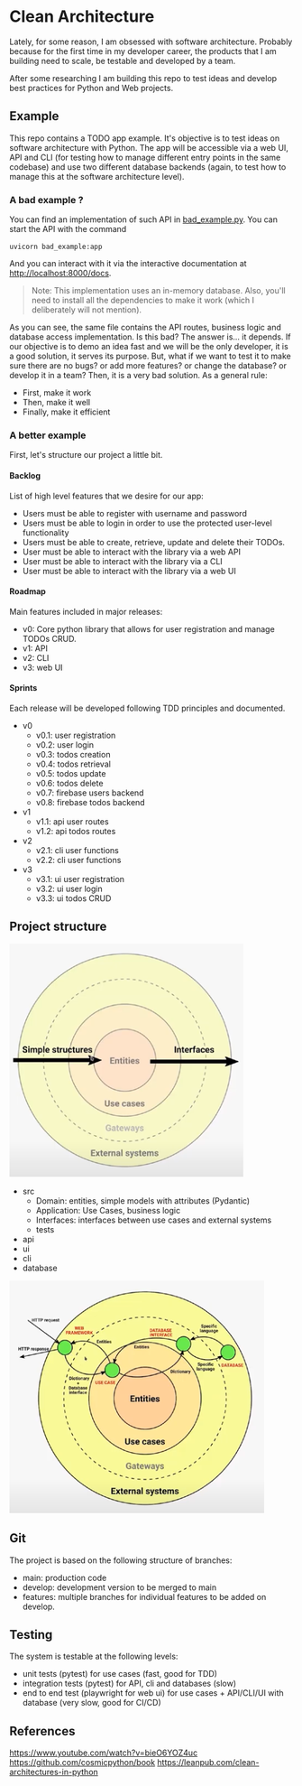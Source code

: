 # Clean Architecture

Lately, for some reason, I am obsessed with software architecture. Probably because for the first time in my developer career, the products that I am building need to scale, be testable and developed by a team.

After some researching I am building this repo to test ideas and develop best practices for Python and Web projects.

## Example

This repo contains a TODO app example. It's objective is to test ideas on software architecture with Python. The app will be accessible via a web UI, API and CLI (for testing how to manage different entry points in the same codebase) and use two different database backends (again, to test how to manage this at the software architecture level).

### A bad example ?

You can find an implementation of such API in [bad_example.py](bad_example.py). You can start the API with the command

```
uvicorn bad_example:app
```

And you can interact with it via the interactive documentation at [http://localhost:8000/docs](http://localhost:8000/docs).

> Note: This implementation uses an in-memory database. Also, you'll need to install all the dependencies to make it work (which I deliberately will not mention).

As you can see, the same file contains the API routes, business logic and database access implementation. Is this bad? The answer is... it depends. If our objective is to demo an idea fast and we will be the only developer, it is a good solution, it serves its purpose. But, what if we want to test it to make sure there are no bugs? or add more features? or change the database? or develop it in a team? Then, it is a very bad solution. As a general rule:

- First, make it work
- Then, make it well
- Finally, make it efficient

### A better example

First, let's structure our project a little bit.

#### Backlog

List of high level features that we desire for our app:

- Users must be able to register with username and password
- Users must be able to login in order to use the protected user-level functionality
- Users must be able to create, retrieve, update and delete their TODOs.
- User must be able to interact with the library via a web API
- User must be able to interact with the library via a CLI
- User must be able to interact with the library via a web UI

#### Roadmap

Main features included in major releases:

- v0: Core python library that allows for user registration and manage TODOs CRUD.
- v1: API
- v2: CLI
- v3: web UI

#### Sprints

Each release will be developed following TDD principles and documented.

- v0
  - v0.1: user registration
  - v0.2: user login
  - v0.3: todos creation
  - v0.4: todos retrieval
  - v0.5: todos update
  - v0.6: todos delete
  - v0.7: firebase users backend
  - v0.8: firebase todos backend
- v1
  - v1.1: api user routes
  - v1.2: api todos routes
- v2
  - v2.1: cli user functions
  - v2.2: cli user functions
- v3
  - v3.1: ui user registration
  - v3.2: ui user login
  - v3.3: ui todos CRUD

## Project structure

![relations](/pics/relations.png)

- src
  - Domain: entities, simple models with attributes (Pydantic)
  - Application: Use Cases, business logic
  - Interfaces: interfaces between use cases and external systems
  - tests
- api
- ui
- cli
- database

![flow](/pics/flow.png)

## Git

The project is based on the following structure of branches:

- main: production code
- develop: development version to be merged to main
- features: multiple branches for individual features to be added on develop.

## Testing

The system is testable at the following levels:

- unit tests (pytest) for use cases (fast, good for TDD)
- integration tests (pytest) for API, cli and databases (slow)
- end to end test (playwright for web ui) for use cases + API/CLI/UI with database (very slow, good for CI/CD)

## References

https://www.youtube.com/watch?v=bieO6YOZ4uc
https://github.com/cosmicpython/book
https://leanpub.com/clean-architectures-in-python
